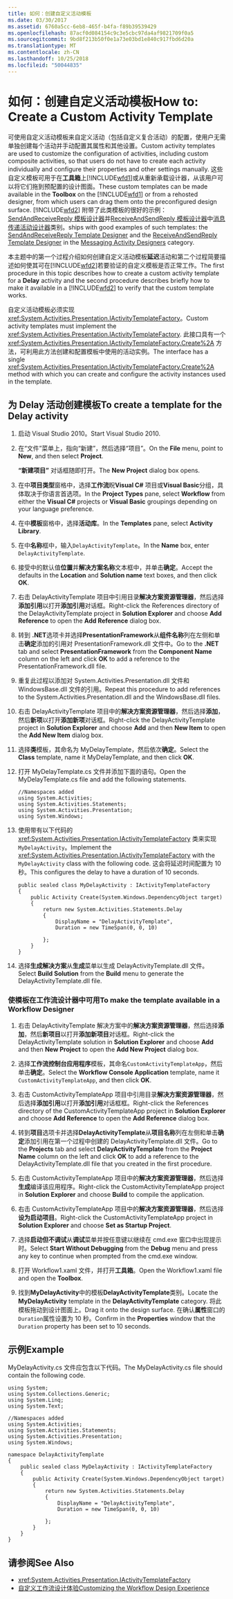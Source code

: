 ```yaml
---
title: 如何：创建自定义活动模板
ms.date: 03/30/2017
ms.assetid: 6760a5cc-6eb8-465f-b4fa-f89b39539429
ms.openlocfilehash: 87acf0d084154c9c3e5cbc97da4af9821709f0a5
ms.sourcegitcommit: 9bd8f213b50f0e1a73e03bd1e840c917fbd6d20a
ms.translationtype: MT
ms.contentlocale: zh-CN
ms.lasthandoff: 10/25/2018
ms.locfileid: "50044835"
---
```

# <a name="how-to-create-a-custom-activity-template"></a><span data-ttu-id="42ced-102">如何：创建自定义活动模板</span><span class="sxs-lookup"><span data-stu-id="42ced-102">How to: Create a Custom Activity Template</span></span>

<span data-ttu-id="42ced-103">可使用自定义活动模板来自定义活动（包括自定义复合活动）的配置，使用户无需单独创建每个活动并手动配置其属性和其他设置。</span><span class="sxs-lookup"><span data-stu-id="42ced-103">Custom activity templates are used to customize the configuration of activities, including custom composite activities, so that users do not have to create each activity individually and configure their properties and other settings manually.</span></span> <span data-ttu-id="42ced-104">这些自定义模板可用于在**工具箱**上[!INCLUDE[wfd1](../../../includes/wfd1-md.md)]或从重新承载设计器，从该用户可以将它们拖到预配置的设计图面。</span><span class="sxs-lookup"><span data-stu-id="42ced-104">These custom templates can be made available in the **Toolbox** on the [!INCLUDE[wfd1](../../../includes/wfd1-md.md)] or from a rehosted designer, from which users can drag them onto the preconfigured design surface.</span></span> [!INCLUDE[wfd2](../../../includes/wfd2-md.md)] <span data-ttu-id="42ced-105">附带了此类模板的很好的示例： [SendAndReceiveReply 模板设计器](/visualstudio/workflow-designer/sendandreceivereply-template-designer)并[ReceiveAndSendReply 模板设计器](/visualstudio/workflow-designer/receiveandsendreply-template-designer)中[消息传递活动设计器](/visualstudio/workflow-designer/messaging-activity-designers)类别。</span><span class="sxs-lookup"><span data-stu-id="42ced-105">ships with good examples of such templates: the [SendAndReceiveReply Template Designer](/visualstudio/workflow-designer/sendandreceivereply-template-designer) and the [ReceiveAndSendReply Template Designer](/visualstudio/workflow-designer/receiveandsendreply-template-designer) in the [Messaging Activity Designers](/visualstudio/workflow-designer/messaging-activity-designers) category.</span></span>

 <span data-ttu-id="42ced-106">本主题中的第一个过程介绍如何创建自定义活动模板**延迟**活动和第二个过程简要描述如何使其可在[!INCLUDE[wfd2](../../../includes/wfd2-md.md)]若要验证的自定义模板是否正常工作。</span><span class="sxs-lookup"><span data-stu-id="42ced-106">The first procedure in this topic describes how to create a custom activity template for a **Delay** activity and the second procedure describes briefly how to make it available in a [!INCLUDE[wfd2](../../../includes/wfd2-md.md)] to verify that the custom template works.</span></span>

 <span data-ttu-id="42ced-107">自定义活动模板必须实现 <xref:System.Activities.Presentation.IActivityTemplateFactory>。</span><span class="sxs-lookup"><span data-stu-id="42ced-107">Custom activity templates must implement the <xref:System.Activities.Presentation.IActivityTemplateFactory>.</span></span> <span data-ttu-id="42ced-108">此接口具有一个 <xref:System.Activities.Presentation.IActivityTemplateFactory.Create%2A> 方法，可利用此方法创建和配置模板中使用的活动实例。</span><span class="sxs-lookup"><span data-stu-id="42ced-108">The interface has a single <xref:System.Activities.Presentation.IActivityTemplateFactory.Create%2A> method with which you can create and configure the activity instances used in the template.</span></span>

## <a name="to-create-a-template-for-the-delay-activity"></a><span data-ttu-id="42ced-109">为 Delay 活动创建模板</span><span class="sxs-lookup"><span data-stu-id="42ced-109">To create a template for the Delay activity</span></span>

1.  <span data-ttu-id="42ced-110">启动 Visual Studio 2010。</span><span class="sxs-lookup"><span data-stu-id="42ced-110">Start Visual Studio 2010.</span></span>

2.  <span data-ttu-id="42ced-111">在“文件”菜单上，指向“新建”，然后选择“项目”。</span><span class="sxs-lookup"><span data-stu-id="42ced-111">On the **File** menu, point to **New**, and then select **Project**.</span></span>

     <span data-ttu-id="42ced-112">**“新建项目”** 对话框随即打开。</span><span class="sxs-lookup"><span data-stu-id="42ced-112">The **New Project** dialog box opens.</span></span>

3.  <span data-ttu-id="42ced-113">在中**项目类型**窗格中，选择**工作流**眖**Visual C#** 项目或**Visual Basic**分组，具体取决于你语言首选项。</span><span class="sxs-lookup"><span data-stu-id="42ced-113">In the **Project Types** pane, select **Workflow** from either the **Visual C#** projects or **Visual Basic** groupings depending on your language preference.</span></span>

4.  <span data-ttu-id="42ced-114">在中**模板**窗格中，选择**活动库**。</span><span class="sxs-lookup"><span data-stu-id="42ced-114">In the **Templates** pane, select **Activity Library**.</span></span>

5.  <span data-ttu-id="42ced-115">在中**名称**框中，输入`DelayActivityTemplate`。</span><span class="sxs-lookup"><span data-stu-id="42ced-115">In the **Name** box, enter `DelayActivityTemplate`.</span></span>

6.  <span data-ttu-id="42ced-116">接受中的默认值**位置**并**解决方案名称**文本框中，并单击**确定**。</span><span class="sxs-lookup"><span data-stu-id="42ced-116">Accept the defaults in the **Location** and **Solution name** text boxes, and then click **OK**.</span></span>

7.  <span data-ttu-id="42ced-117">右击 DelayActivityTemplate 项目中引用目录**解决方案资源管理器**，然后选择**添加引用**以打开**添加引用**对话框。</span><span class="sxs-lookup"><span data-stu-id="42ced-117">Right-click the References directory of the DelayActivityTemplate project in **Solution Explorer** and choose **Add Reference** to open the **Add Reference** dialog box.</span></span>

8.  <span data-ttu-id="42ced-118">转到 **.NET**选项卡并选择**PresentationFramework**从**组件名称**列在左侧和单击**确定**添加的引用对 PresentationFramework.dll 文件中。</span><span class="sxs-lookup"><span data-stu-id="42ced-118">Go to the **.NET** tab and select **PresentationFramework** from the **Component Name** column on the left and click **OK** to add a reference to the PresentationFramework.dll file.</span></span>

9. <span data-ttu-id="42ced-119">重复此过程以添加对 System.Activities.Presentation.dll 文件和 WindowsBase.dll 文件的引用。</span><span class="sxs-lookup"><span data-stu-id="42ced-119">Repeat this procedure to add references to the System.Activities.Presentation.dll and the WindowsBase.dll files.</span></span>

10. <span data-ttu-id="42ced-120">右击 DelayActivityTemplate 项目中的**解决方案资源管理器**，然后选择**添加**，然后**新项**以打开**添加新项**对话框。</span><span class="sxs-lookup"><span data-stu-id="42ced-120">Right-click the DelayActivityTemplate project in **Solution Explorer** and choose **Add** and then **New Item** to open the **Add New Item** dialog box.</span></span>

11. <span data-ttu-id="42ced-121">选择**类**模板，其命名为 MyDelayTemplate，然后依次**确定**。</span><span class="sxs-lookup"><span data-stu-id="42ced-121">Select the **Class** template, name it MyDelayTemplate, and then click **OK**.</span></span>

12. <span data-ttu-id="42ced-122">打开 MyDelayTemplate.cs 文件并添加下面的语句。</span><span class="sxs-lookup"><span data-stu-id="42ced-122">Open the MyDelayTemplate.cs file and add the following statements.</span></span>

    ```
    //Namespaces added
    using System.Activities;
    using System.Activities.Statements;
    using System.Activities.Presentation;
    using System.Windows;
    ```

13. <span data-ttu-id="42ced-123">使用带有以下代码的 <xref:System.Activities.Presentation.IActivityTemplateFactory> 类来实现 `MyDelayActivity`。</span><span class="sxs-lookup"><span data-stu-id="42ced-123">Implement the <xref:System.Activities.Presentation.IActivityTemplateFactory> with the `MyDelayActivity` class with the following code.</span></span> <span data-ttu-id="42ced-124">这会将延迟时间配置为 10 秒。</span><span class="sxs-lookup"><span data-stu-id="42ced-124">This configures the delay to have a duration of 10 seconds.</span></span>

    ```
    public sealed class MyDelayActivity : IActivityTemplateFactory
    {
        public Activity Create(System.Windows.DependencyObject target)
        {
            return new System.Activities.Statements.Delay
            {
                DisplayName = "DelayActivityTemplate",
                Duration = new TimeSpan(0, 0, 10)

            };
        }
    }
    ```

14. <span data-ttu-id="42ced-125">选择**生成解决方案**从**生成**菜单以生成 DelayActivityTemplate.dll 文件。</span><span class="sxs-lookup"><span data-stu-id="42ced-125">Select **Build Solution** from the **Build** menu to generate the DelayActivityTemplate.dll file.</span></span>

### <a name="to-make-the-template-available-in-a-workflow-designer"></a><span data-ttu-id="42ced-126">使模板在工作流设计器中可用</span><span class="sxs-lookup"><span data-stu-id="42ced-126">To make the template available in a Workflow Designer</span></span>

1.  <span data-ttu-id="42ced-127">右击 DelayActivityTemplate 解决方案中的**解决方案资源管理器**，然后选择**添加**，然后**新项目**以打开**添加新项目**对话框。</span><span class="sxs-lookup"><span data-stu-id="42ced-127">Right-click the DelayActivityTemplate solution in **Solution Explorer** and choose **Add** and then **New Project** to open the **Add New Project** dialog box.</span></span>

2.  <span data-ttu-id="42ced-128">选择**工作流控制台应用程序**模板，其命名`CustomActivityTemplateApp`，然后单击**确定**。</span><span class="sxs-lookup"><span data-stu-id="42ced-128">Select the **Workflow Console Application** template, name it `CustomActivityTemplateApp`, and then click **OK**.</span></span>

3.  <span data-ttu-id="42ced-129">右击 CustomActivityTemplateApp 项目中引用目录**解决方案资源管理器**，然后选择**添加引用**以打开**添加引用**对话框框。</span><span class="sxs-lookup"><span data-stu-id="42ced-129">Right-click the References directory of the CustomActivityTemplateApp project in **Solution Explorer** and choose **Add Reference** to open the **Add Reference** dialog box.</span></span>

4.  <span data-ttu-id="42ced-130">转到**项目**选项卡并选择**DelayActivityTemplate**从**项目名称**列在左侧和单击**确定**添加引用在第一个过程中创建的 DelayActivityTemplate.dll 文件。</span><span class="sxs-lookup"><span data-stu-id="42ced-130">Go to the **Projects** tab and select **DelayActivityTemplate** from the **Project Name** column on the left and click **OK** to add a reference to the DelayActivityTemplate.dll file that you created in the first procedure.</span></span>

5.  <span data-ttu-id="42ced-131">右击 CustomActivityTemplateApp 项目中的**解决方案资源管理器**，然后选择**生成**编译该应用程序。</span><span class="sxs-lookup"><span data-stu-id="42ced-131">Right-click the CustomActivityTemplateApp project in **Solution Explorer** and choose **Build** to compile the application.</span></span>

6.  <span data-ttu-id="42ced-132">右击 CustomActivityTemplateApp 项目中的**解决方案资源管理器**，然后选择**设为启动项目**。</span><span class="sxs-lookup"><span data-stu-id="42ced-132">Right-click the CustomActivityTemplateApp project in **Solution Explorer** and choose **Set as Startup Project**.</span></span>

7.  <span data-ttu-id="42ced-133">选择**启动但不调试**从**调试**菜单并按任意键以继续在 cmd.exe 窗口中出现提示时。</span><span class="sxs-lookup"><span data-stu-id="42ced-133">Select **Start Without Debugging** from the **Debug** menu and press any key to continue when prompted from the cmd.exe window.</span></span>

8.  <span data-ttu-id="42ced-134">打开 Workflow1.xaml 文件，并打开**工具箱**。</span><span class="sxs-lookup"><span data-stu-id="42ced-134">Open the Workflow1.xaml file and open the **Toolbox**.</span></span>

9. <span data-ttu-id="42ced-135">找到**MyDelayActivity**中的模板**DelayActivityTemplate**类别。</span><span class="sxs-lookup"><span data-stu-id="42ced-135">Locate the **MyDelayActivity** template in the **DelayActivityTemplate** category.</span></span> <span data-ttu-id="42ced-136">将此模板拖动到设计图面上。</span><span class="sxs-lookup"><span data-stu-id="42ced-136">Drag it onto the design surface.</span></span> <span data-ttu-id="42ced-137">在确认**属性**窗口的`Duration`属性设置为 10 秒。</span><span class="sxs-lookup"><span data-stu-id="42ced-137">Confirm in the **Properties** window that the `Duration` property has been set to 10 seconds.</span></span>

## <a name="example"></a><span data-ttu-id="42ced-138">示例</span><span class="sxs-lookup"><span data-stu-id="42ced-138">Example</span></span>
 <span data-ttu-id="42ced-139">MyDelayActivity.cs 文件应包含以下代码。</span><span class="sxs-lookup"><span data-stu-id="42ced-139">The MyDelayActivity.cs file should contain the following code.</span></span>

```
using System;
using System.Collections.Generic;
using System.Linq;
using System.Text;

//Namespaces added
using System.Activities;
using System.Activities.Statements;
using System.Activities.Presentation;
using System.Windows;

namespace DelayActivityTemplate
{
    public sealed class MyDelayActivity : IActivityTemplateFactory
    {
        public Activity Create(System.Windows.DependencyObject target)
        {
            return new System.Activities.Statements.Delay
            {
                DisplayName = "DelayActivityTemplate",
                Duration = new TimeSpan(0, 0, 10)

            };
        }
    }
}
```

## <a name="see-also"></a><span data-ttu-id="42ced-140">请参阅</span><span class="sxs-lookup"><span data-stu-id="42ced-140">See Also</span></span>

- <xref:System.Activities.Presentation.IActivityTemplateFactory>
- [<span data-ttu-id="42ced-141">自定义工作流设计体验</span><span class="sxs-lookup"><span data-stu-id="42ced-141">Customizing the Workflow Design Experience</span></span>](../../../docs/framework/windows-workflow-foundation/customizing-the-workflow-design-experience.md)